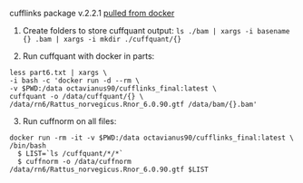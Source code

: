 cufflinks package v.2.2.1 [pulled from docker](https://hub.docker.com/r/octavianus90/cufflinks_final)

1. Create folders to store cuffquant output:
`ls ./bam | xargs -i basename {} .bam | xargs -i mkdir ./cuffquant/{}`

2. Run cuffquant with docker in parts:
```
less part6.txt | xargs \
-i bash -c 'docker run -d --rm \
-v $PWD:/data octavianus90/cufflinks_final:latest \
cuffquant -o /data/cuffquant/{} \
/data/rn6/Rattus_norvegicus.Rnor_6.0.90.gtf /data/bam/{}.bam'
```
3. Run cuffnorm on all files:
```
docker run -rm -it -v $PWD:/data octavianus90/cufflinks_final:latest \
/bin/bash
  $ LIST=`ls /cuffquant/*/*`
  $ cuffnorm -o /data/cuffnorm /data/rn6/Rattus_norvegicus.Rnor_6.0.90.gtf $LIST
```
